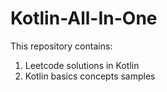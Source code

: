 # Kotlin-All-In-One
This repository contains:
1. Leetcode solutions in Kotlin
2. Kotlin basics concepts samples